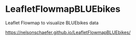 # LeafletFlowmapBLUEbikes
Leaflet Flowmap to visualize BLUEbikes data

https://nelsonschaefer.github.io/LeafletFlowmapBLUEbikes/
